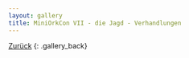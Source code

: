 ```yaml
---
layout: gallery
title: MiniOrkCon VII - die Jagd - Verhandlungen
---
```


[Zurück](..)
{: .gallery_back}
